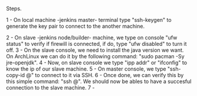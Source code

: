 Steps.

1 - On local machine -jenkins master- terminal type "ssh-keygen" to generate the key pair to connect to the another machine.

2 - On slave -jenkins node/builder- machine, we type on console "ufw status" to verify if firewill is connected, if do, type "ufw disabled" to turn it off.
3 - On the slave console, we need to install the java version we want. On ArchLinux we can do it by the following command: "sudo pacman -Sy jre-openjdk<version>".
4 - Now, on slave console we type "ipp addr" or "ifconfig" to know the ip of our slave machine.
5 - On master console, we type "ssh-copy-id <slave-machine-username>@<slave-machine-ip>" to connect to it via SSH. 
6 - Once done, we can verify this by this simple command: "ssh <slave-machine-username>@<slave-machine-ip>". We should now be ables to have a succesful connection to the slave machine.
7 - 
